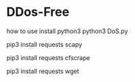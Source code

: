 # DDos-Free
how to use
install python3 
python3 DoS.py

pip3 install requests scapy

pip3 install requests cfscrape

pip3 install requests wget
